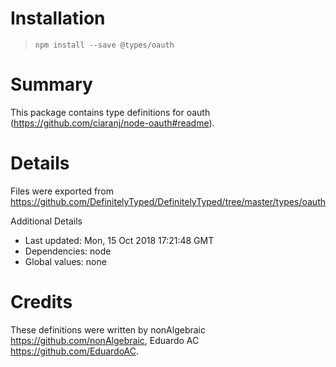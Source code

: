 # Installation
> `npm install --save @types/oauth`

# Summary
This package contains type definitions for oauth (https://github.com/ciaranj/node-oauth#readme).

# Details
Files were exported from https://github.com/DefinitelyTyped/DefinitelyTyped/tree/master/types/oauth

Additional Details
 * Last updated: Mon, 15 Oct 2018 17:21:48 GMT
 * Dependencies: node
 * Global values: none

# Credits
These definitions were written by nonAlgebraic <https://github.com/nonAlgebraic>, Eduardo AC <https://github.com/EduardoAC>.

